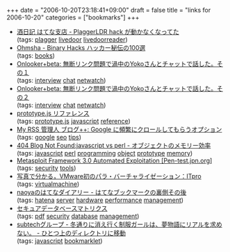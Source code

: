 +++
date = "2006-10-20T23:18:41+09:00"
draft = false
title = "links for 2006-10-20"
categories = ["bookmarks"]
+++

<ul class="delicious">
	<li>
		<div class="delicious-link"><a href="http://d.hatena.ne.jp/sfujiwara/20061019/1161231879">酒日記 はてな支店 - PlaggerLDR hack が動かなくなってた</a></div>
		<div class="delicious-tags">(tags: <a href="http://del.icio.us/nobu666/plagger">plagger</a> <a href="http://del.icio.us/nobu666/livedoor">livedoor</a> <a href="http://del.icio.us/nobu666/livedoorreader">livedoorreader</a>)</div>
	</li>
	<li>
		<div class="delicious-link"><a href="http://ssl.ohmsha.co.jp/cgi-bin/menu.cgi?ISBN=4-87311-288-5">Ohmsha - Binary Hacks ハッカー秘伝の100選</a></div>
		<div class="delicious-tags">(tags: <a href="http://del.icio.us/nobu666/books">books</a>)</div>
	</li>
	<li>
		<div class="delicious-link"><a href="http://onlookerbeta.seesaa.net/article/25719084.html">Onlooker+beta: 無断リンク問題で渦中のYokoさんとチャットで話した。その１</a></div>
		<div class="delicious-tags">(tags: <a href="http://del.icio.us/nobu666/interview">interview</a> <a href="http://del.icio.us/nobu666/chat">chat</a> <a href="http://del.icio.us/nobu666/netwatch">netwatch</a>)</div>
	</li>
	<li>
		<div class="delicious-link"><a href="http://onlookerbeta.seesaa.net/article/25779422.html">Onlooker+beta: 無断リンク問題で渦中のYokoさんとチャットで話した。その２</a></div>
		<div class="delicious-tags">(tags: <a href="http://del.icio.us/nobu666/interview">interview</a> <a href="http://del.icio.us/nobu666/chat">chat</a> <a href="http://del.icio.us/nobu666/netwatch">netwatch</a>)</div>
	</li>
	<li>
		<div class="delicious-link"><a href="http://www.openspc2.org/JavaScript/Ajax/ref/prototype.js/ver1.4/index.html">prototype.js リファレンス</a></div>
		<div class="delicious-tags">(tags: <a href="http://del.icio.us/nobu666/prototype.js">prototype.js</a> <a href="http://del.icio.us/nobu666/javascript">javascript</a> <a href="http://del.icio.us/nobu666/reference">reference</a>)</div>
	</li>
	<li>
		<div class="delicious-link"><a href="http://blog.myrss.jp/archives/2006/10/google_3.html">My RSS 管理人 ブログ++: Google に頻繁にクロールしてもらうオプション</a></div>
		<div class="delicious-tags">(tags: <a href="http://del.icio.us/nobu666/google">google</a> <a href="http://del.icio.us/nobu666/seo">seo</a> <a href="http://del.icio.us/nobu666/tips">tips</a>)</div>
	</li>
	<li>
		<div class="delicious-link"><a href="http://blog.livedoor.jp/dankogai/archives/50663901.html">404 Blog Not Found:javascript vs perl - オブジェクトのメモリー効率</a></div>
		<div class="delicious-tags">(tags: <a href="http://del.icio.us/nobu666/javascript">javascript</a> <a href="http://del.icio.us/nobu666/perl">perl</a> <a href="http://del.icio.us/nobu666/programming">programming</a> <a href="http://del.icio.us/nobu666/object">object</a> <a href="http://del.icio.us/nobu666/prototype">prototype</a> <a href="http://del.icio.us/nobu666/memory">memory</a>)</div>
	</li>
	<li>
		<div class="delicious-link"><a href="http://pen-test.jpn.org/pentest:exploit:metasploit3x_autopwn">Metasploit Framework 3.0 Automated Exploitation [Pen-test.jpn.org]</a></div>
		<div class="delicious-tags">(tags: <a href="http://del.icio.us/nobu666/security">security</a> <a href="http://del.icio.us/nobu666/tools">tools</a>)</div>
	</li>
	<li>
		<div class="delicious-link"><a href="http://itpro.nikkeibp.co.jp/article/NEWS/20061020/251296/">写真で分かる，VMware初のパラ・バーチャライゼーション：ITpro</a></div>
		<div class="delicious-tags">(tags: <a href="http://del.icio.us/nobu666/virtualmachine">virtualmachine</a>)</div>
	</li>
	<li>
		<div class="delicious-link"><a href="http://d.hatena.ne.jp/naoya/20061020/1161314770">naoyaのはてなダイアリー - はてなブックマークの裏側その後</a></div>
		<div class="delicious-tags">(tags: <a href="http://del.icio.us/nobu666/hatena">hatena</a> <a href="http://del.icio.us/nobu666/server">server</a> <a href="http://del.icio.us/nobu666/hardware">hardware</a> <a href="http://del.icio.us/nobu666/performance">performance</a> <a href="http://del.icio.us/nobu666/management">management</a>)</div>
	</li>
	<li>
		<div class="delicious-link"><a href="http://www.lac.co.jp/business/laboratory/dbsl/matrix/image/db_max061013.pdf">セキュアデータベースマトリクス</a></div>
		<div class="delicious-tags">(tags: <a href="http://del.icio.us/nobu666/pdf">pdf</a> <a href="http://del.icio.us/nobu666/security">security</a> <a href="http://del.icio.us/nobu666/database">database</a> <a href="http://del.icio.us/nobu666/management">management</a>)</div>
	</li>
	<li>
		<div class="delicious-link"><a href="http://subtech.g.hatena.ne.jp/cho45/20061020/1161324235">subtechグループ - 冬通りに消え行く制服ガールは、夢物語にリアルを求めない。 - ひとつ上のディレクトリに移動</a></div>
		<div class="delicious-tags">(tags: <a href="http://del.icio.us/nobu666/javascript">javascript</a> <a href="http://del.icio.us/nobu666/bookmarklet">bookmarklet</a>)</div>
	</li>
</ul>
